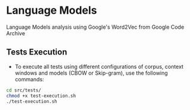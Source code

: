 # Language Models

Language Models analysis using Google's Word2Vec from Google Code Archive

## Tests Execution

- To execute all tests using different configurations of corpus, context windows and models (CBOW or Skip-gram), use the following commands:

```bash
cd src/tests/
chmod +x test-execution.sh
./test-execution.sh
```

